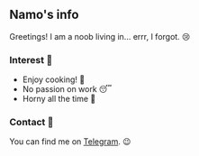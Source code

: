 ## Namo's info
Greetings! I am a noob living in... errr, I forgot. 😢

### Interest 🐾
- Enjoy cooking! 🍥
- No passion on work 😴
- Horny all the time 🥰

### Contact 📄
You can find me on [Telegram][tg]. 😉



[tg]:https://t.me/unlimited_echo_bot
